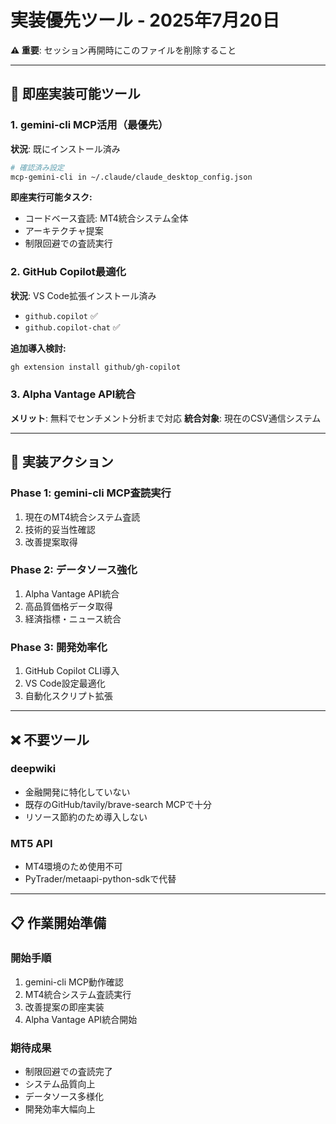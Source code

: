 # 実装優先ツール - 2025年7月20日

**⚠️ 重要**: セッション再開時にこのファイルを削除すること

---

## 🎯 即座実装可能ツール

### **1. gemini-cli MCP活用（最優先）**
**状況**: 既にインストール済み
```bash
# 確認済み設定
mcp-gemini-cli in ~/.claude/claude_desktop_config.json
```

**即座実行可能タスク:**
- コードベース査読: MT4統合システム全体
- アーキテクチャ提案
- 制限回避での査読実行

### **2. GitHub Copilot最適化**
**状況**: VS Code拡張インストール済み
- `github.copilot` ✅
- `github.copilot-chat` ✅

**追加導入検討:**
```bash
gh extension install github/gh-copilot
```

### **3. Alpha Vantage API統合**
**メリット**: 無料でセンチメント分析まで対応
**統合対象**: 現在のCSV通信システム

---

## 🚀 実装アクション

### **Phase 1: gemini-cli MCP査読実行**
1. 現在のMT4統合システム査読
2. 技術的妥当性確認
3. 改善提案取得

### **Phase 2: データソース強化**
1. Alpha Vantage API統合
2. 高品質価格データ取得
3. 経済指標・ニュース統合

### **Phase 3: 開発効率化**
1. GitHub Copilot CLI導入
2. VS Code設定最適化
3. 自動化スクリプト拡張

---

## ❌ 不要ツール

### **deepwiki**
- 金融開発に特化していない
- 既存のGitHub/tavily/brave-search MCPで十分
- リソース節約のため導入しない

### **MT5 API**
- MT4環境のため使用不可
- PyTrader/metaapi-python-sdkで代替

---

## 📋 作業開始準備

### **開始手順**
1. gemini-cli MCP動作確認
2. MT4統合システム査読実行
3. 改善提案の即座実装
4. Alpha Vantage API統合開始

### **期待成果**
- 制限回避での査読完了
- システム品質向上
- データソース多様化
- 開発効率大幅向上
